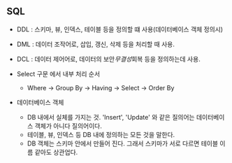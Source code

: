 ## SQL 
* DDL : 스키마, 뷰, 인덱스, 테이블 등을 정의할 떄 사용(데이터베이스 객체 정의시)
* DML : 데이터 조작어로, 삽입, 갱신, 삭제 등을 처리할 때 사용.
* DCL : 데이터 제어어로, 데이터의 보안*무결성*회복 등을 정의하는데 사용.

* Select 구문 에서 내부 처리 순서
  - Where -> Group By -> Having -> Select -> Order By 
* 데이터베이스 객체
  - DB 내에서 실체를 가지는 것. 'Insert', 'Update' 와 같은 질의어는 데이터베이스 객체가 아니다 질의어이다.
  - 테이블, 뷰, 인덱스 등 DB 내에 정의하는 모든 것을 말한다.
  - DB 객체는 스키마 안에서 만들어 진다. 그래서 스키마가 서로 다르면 테이블 이름 같아도 상관업다.
